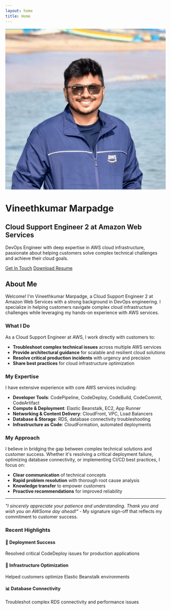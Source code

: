 ```yaml
---
layout: home
title: Home
---
```


<div class="hero-section">
  <div class="hero-content">
    <img src="/assets/images/profile.jpg" alt="Vineethkumar Marpadge - AWS Cloud Support Engineer" class="profile-image">
    <h1>Vineethkumar Marpadge</h1>
    <h2>Cloud Support Engineer 2 at Amazon Web Services</h2>
    <p class="hero-description">
      DevOps Engineer with deep expertise in AWS cloud infrastructure, passionate about 
      helping customers solve complex technical challenges and achieve their cloud goals.
    </p>
    <div class="hero-buttons">
      <a href="/contact" class="btn btn-primary">Get In Touch</a>
      <a href="/assets/resume.pdf" class="btn btn-secondary" target="_blank">Download Resume</a>
    </div>
  </div>
</div>

## About Me

Welcome! I'm Vineethkumar Marpadge, a Cloud Support Engineer 2 at Amazon Web Services with a strong background in DevOps engineering. I specialize in helping customers navigate complex cloud infrastructure challenges while leveraging my hands-on experience with AWS services.

### What I Do

As a Cloud Support Engineer at AWS, I work directly with customers to:
- **Troubleshoot complex technical issues** across multiple AWS services
- **Provide architectural guidance** for scalable and resilient cloud solutions  
- **Resolve critical production incidents** with urgency and precision
- **Share best practices** for cloud infrastructure optimization

### My Expertise

I have extensive experience with core AWS services including:
- **Developer Tools**: CodePipeline, CodeDeploy, CodeBuild, CodeCommit, CodeArtifact
- **Compute & Deployment**: Elastic Beanstalk, EC2, App Runner
- **Networking & Content Delivery**: CloudFront, VPC, Load Balancers
- **Database & Storage**: RDS, database connectivity troubleshooting
- **Infrastructure as Code**: CloudFormation, automated deployments

### My Approach

I believe in bridging the gap between complex technical solutions and customer success. Whether it's resolving a critical deployment failure, optimizing database connectivity, or implementing CI/CD best practices, I focus on:

- **Clear communication** of technical concepts
- **Rapid problem resolution** with thorough root cause analysis
- **Knowledge transfer** to empower customers
- **Proactive recommendations** for improved reliability

---

*"I sincerely appreciate your patience and understanding. Thank you and wish you an AWSome day ahead!"* - My signature sign-off that reflects my commitment to customer success.

<div class="recent-highlights">
  <h3>Recent Highlights</h3>
  <div class="highlight-grid">
    <div class="highlight-item">
      <h4>🚀 Deployment Success</h4>
      <p>Resolved critical CodeDeploy issues for production applications</p>
    </div>
    <div class="highlight-item">
      <h4>🔧 Infrastructure Optimization</h4>
      <p>Helped customers optimize Elastic Beanstalk environments</p>
    </div>
    <div class="highlight-item">
      <h4>📊 Database Connectivity</h4>
      <p>Troubleshot complex RDS connectivity and performance issues</p>
    </div>
  </div>
</div>
